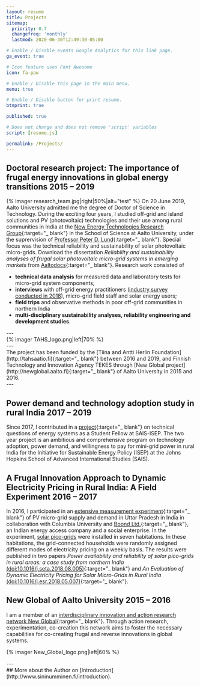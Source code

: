 ```yaml
---
layout: resume
title: Projects
sitemap:
  priority: 0.7
  changefreq: 'monthly'
  lastmod: 2020-06-30T12:49:30-05:00

# Enable / Disable events Google Analytics for this link page.
ga_event: true

# Icon feature uses Font Awesome
icon: fa-paw

# Enable / Disable this page in the main menu.
menu: true

# Enable / Disable button for print resume.
btnprint: true

published: true

# Does not change and does not remove 'script' variables
script: [resume.js]

permalink: /Projects/
---
```


## Doctoral research project: The importance of frugal energy innovations in global energy transitions 2015 – 2019

{% imager research_team.jpg|right|50%|alt="test" %}
On 20 June 2019, Aalto University admitted me the degree of Doctor of Science in Technology. During the exciting four years, I studied off-grid and island solutions and PV (photovoltaic) technologies and their use among rural communities in India at the [New Energy Technologies Research Group](http://newenergy.physics.aalto.fi){:target="_ blank"} in the School of Science at Aalto University, under the suprervision of [Professor Peter D. Lund](https://people.aalto.fi/peter_lund){:target="_ blank"}. Special focus was the technical reliability and sustainability of solar photovoltaic micro-grids. Download the dissertation <i>Reliability and sustainability analyses of frugal solar photovoltaic micro-grid systems in emerging markets</i> from [Aaltodocs](https://aaltodoc.aalto.fi/handle/123456789/37842){:target="_ blank"}. Research work consisted of<br>

  * **technical data analysis** for measured data and laboratory tests for micro-grid system components;
  * **interviews** with off-grid energy practitioners ([industry survey conducted in 2018](/industry_survey_2018/)), micro-grid field staff and solar energy users;
  * **field trips** and observative methods in poor off-grid communities in northern India
  * **multi-disciplinary sustainability analyses, reliability engineering and development studies**.

<div style="clear:both;">
</div>
<div style="clear:both;">
---
</div>
{% imager TAHS_logo.png|left|70% %}
<div style="clear:both;">
---
</div>
The project has been funded by the [Tiina and Antti Herlin Foundation](http://tahsaatio.fi){:target="_ blank"} between 2016 and 2019, and Finnish Technology and Innovation Agency TEKES through [New Global project](http://newglobal.aalto.fi){:target="_ blank"} of Aalto University in 2015 and 2016.
<div style="clear:both;">
---
</div>

## Power demand and technology adoption study in rural India 2017 – 2019

Since 2017, I contributed in a [project](http://sais-isep.org/?p=1984){:target="_ blank"} on technical questions of energy systems as a Student Fellow at SAIS-ISEP. The two year project is an ambitious and comprehensive program on technology adoption, power demand, and willingness to pay for mini-grid power in rural India for the Initiative for Sustainable Energy Policy (ISEP) at the Johns Hopkins School of Advanced International Studies (SAIS).

## A Frugal Innovation Approach to Dynamic Electricity Pricing in Rural India: A Field Experiment 2016 – 2017

In 2016, I participated in an [extensive measurement experiment](http://egap.org/registration/1662){:target="_
blank"} of PV micro-grid supply and demand in Uttar Pradesh in India in collaboration with Columbia University and [Boond Ltd.](https://www.youtube.com/watch?v=gK1JHQZ2GsE){:target="_ blank"}, an Indian energy access company and a social enterprise. In the experiment, [solar pico-grids](http://sininumminen.fi/blog/Pico-grids/) were installed in seven habitations. In these habitations, the grid-connected households were randomly assigned different modes of electricity pricing on a weekly basis. The results were published in two papers <i>Power availability and reliability of solar pico-grids in rural areas: a case study from northern India</i> [(doi:10.1016/j.seta.2018.08.005)](https://www.sciencedirect.com/science/article/pii/S221313881730632X){:target="_ blank"} and <i>An Evaluation of Dynamic Electricity Pricing for Solar Micro-Grids in Rural India</i> [(doi:10.1016/j.esr.2018.05.007)](https://www.sciencedirect.com/science/article/pii/S2211467X18300506){:target="_ blank"}.

## New Global of Aalto University 2015 – 2016

I am a member of an [interdisciplinary innovation and action research network New Global](http://newglobal.aalto.fi){:target="_ blank"}. Through action research, experimentation, co-creation this network aims to foster the necessary capabilities for co-creating frugal and reverse innovations in global systems.

{% imager New_Global_logo.png|left|60% %}

<div style="clear:both;">
---
</div>
##  More
about the Author on [Introduction](http://www.sininumminen.fi/introduction).
